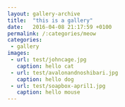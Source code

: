 ```yaml
---
layout: gallery-archive
title:  "this is a gallery"
date:   2016-04-08 21:17:59 +0100
permalink: /:categories/meow
categories:
 - gallery
images:
 - url: test/johncage.jpg
   caption: hello cat
 - url: test/avalonandnoshibari.jpg
   caption: hello dog
 - url: test/soapbox-april1.jpg
   caption: hello mouse
---
```

